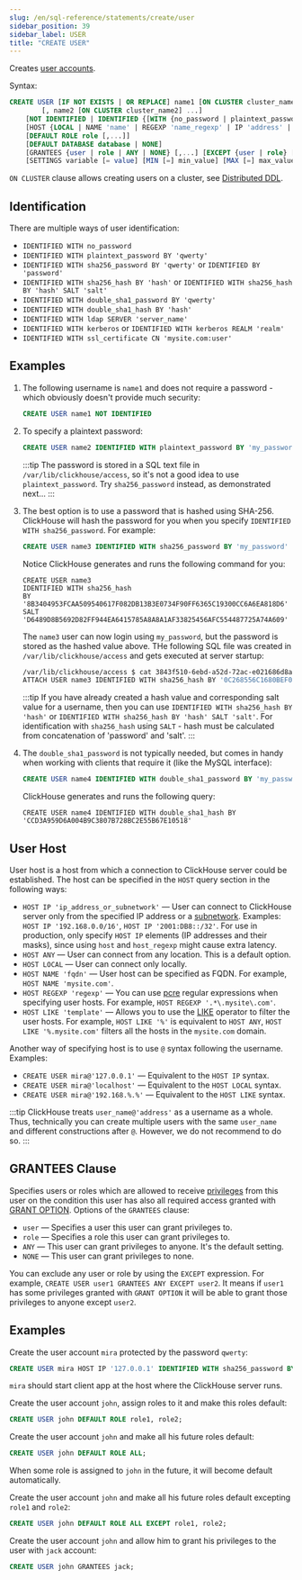 ```yaml
---
slug: /en/sql-reference/statements/create/user
sidebar_position: 39
sidebar_label: USER
title: "CREATE USER"
---
```


Creates [user accounts](../../../guides/sre/user-management/index.md#user-account-management).

Syntax:

``` sql
CREATE USER [IF NOT EXISTS | OR REPLACE] name1 [ON CLUSTER cluster_name1]
        [, name2 [ON CLUSTER cluster_name2] ...]
    [NOT IDENTIFIED | IDENTIFIED {[WITH {no_password | plaintext_password | sha256_password | sha256_hash | double_sha1_password | double_sha1_hash}] BY {'password' | 'hash'}} | {WITH ldap SERVER 'server_name'} | {WITH kerberos [REALM 'realm']} | {WITH ssl_certificate CN 'common_name'}]
    [HOST {LOCAL | NAME 'name' | REGEXP 'name_regexp' | IP 'address' | LIKE 'pattern'} [,...] | ANY | NONE]
    [DEFAULT ROLE role [,...]]
    [DEFAULT DATABASE database | NONE]
    [GRANTEES {user | role | ANY | NONE} [,...] [EXCEPT {user | role} [,...]]]
    [SETTINGS variable [= value] [MIN [=] min_value] [MAX [=] max_value] [READONLY | WRITABLE] | PROFILE 'profile_name'] [,...]
```

`ON CLUSTER` clause allows creating users on a cluster, see [Distributed DDL](../../../sql-reference/distributed-ddl.md).

## Identification

There are multiple ways of user identification:

-   `IDENTIFIED WITH no_password`
-   `IDENTIFIED WITH plaintext_password BY 'qwerty'`
-   `IDENTIFIED WITH sha256_password BY 'qwerty'` or `IDENTIFIED BY 'password'`
-   `IDENTIFIED WITH sha256_hash BY 'hash'` or `IDENTIFIED WITH sha256_hash BY 'hash' SALT 'salt'`
-   `IDENTIFIED WITH double_sha1_password BY 'qwerty'`
-   `IDENTIFIED WITH double_sha1_hash BY 'hash'`
-   `IDENTIFIED WITH ldap SERVER 'server_name'`
-   `IDENTIFIED WITH kerberos` or `IDENTIFIED WITH kerberos REALM 'realm'`
-   `IDENTIFIED WITH ssl_certificate CN 'mysite.com:user'`

## Examples

1. The following username is `name1` and does not require a password - which obviously doesn't provide much security:

    ```sql
    CREATE USER name1 NOT IDENTIFIED
    ```

2. To specify a plaintext password:

    ```sql
    CREATE USER name2 IDENTIFIED WITH plaintext_password BY 'my_password'
    ```

    :::tip
    The password is stored in a SQL text file in `/var/lib/clickhouse/access`, so it's not a good idea to use `plaintext_password`. Try `sha256_password` instead, as demonstrated next...
    :::

3. The best option is to use a password that is hashed using SHA-256. ClickHouse will hash the password for you when you specify `IDENTIFIED WITH sha256_password`. For example:

    ```sql
    CREATE USER name3 IDENTIFIED WITH sha256_password BY 'my_password'
    ```

    Notice ClickHouse generates and runs the following command for you:

    ```response
    CREATE USER name3
    IDENTIFIED WITH sha256_hash
    BY '8B3404953FCAA509540617F082DB13B3E0734F90FF6365C19300CC6A6EA818D6'
    SALT 'D6489D8B5692D82FF944EA6415785A8A8A1AF33825456AFC554487725A74A609'
    ```

    The `name3` user can now login using `my_password`, but the password is stored as the hashed value above. THe following SQL file was created in `/var/lib/clickhouse/access` and gets executed at server startup:

    ```bash
    /var/lib/clickhouse/access $ cat 3843f510-6ebd-a52d-72ac-e021686d8a93.sql
    ATTACH USER name3 IDENTIFIED WITH sha256_hash BY '0C268556C1680BEF0640AAC1E7187566704208398DA31F03D18C74F5C5BE5053' SALT '4FB16307F5E10048196966DD7E6876AE53DE6A1D1F625488482C75F14A5097C7';
    ```

    :::tip
    If you have already created a hash value and corresponding salt value for a username, then you can use `IDENTIFIED WITH sha256_hash BY 'hash'` or `IDENTIFIED WITH sha256_hash BY 'hash' SALT 'salt'`. For identification with `sha256_hash` using `SALT` - hash must be calculated from concatenation of 'password' and 'salt'.
    :::

4. The `double_sha1_password` is not typically needed, but comes in handy when working with clients that require it (like the MySQL interface):

    ```sql
    CREATE USER name4 IDENTIFIED WITH double_sha1_password BY 'my_password'
    ```

    ClickHouse generates and runs the following query:

    ```response
    CREATE USER name4 IDENTIFIED WITH double_sha1_hash BY 'CCD3A959D6A004B9C3807B728BC2E55B67E10518'
    ```

## User Host

User host is a host from which a connection to ClickHouse server could be established. The host can be specified in the `HOST` query section in the following ways:

-   `HOST IP 'ip_address_or_subnetwork'` — User can connect to ClickHouse server only from the specified IP address or a [subnetwork](https://en.wikipedia.org/wiki/Subnetwork). Examples: `HOST IP '192.168.0.0/16'`, `HOST IP '2001:DB8::/32'`. For use in production, only specify `HOST IP` elements (IP addresses and their masks), since using `host` and `host_regexp` might cause extra latency.
-   `HOST ANY` — User can connect from any location. This is a default option.
-   `HOST LOCAL` — User can connect only locally.
-   `HOST NAME 'fqdn'` — User host can be specified as FQDN. For example, `HOST NAME 'mysite.com'`.
-   `HOST REGEXP 'regexp'` — You can use [pcre](http://www.pcre.org/) regular expressions when specifying user hosts. For example, `HOST REGEXP '.*\.mysite\.com'`.
-   `HOST LIKE 'template'` — Allows you to use the [LIKE](../../../sql-reference/functions/string-search-functions.md#function-like) operator to filter the user hosts. For example, `HOST LIKE '%'` is equivalent to `HOST ANY`, `HOST LIKE '%.mysite.com'` filters all the hosts in the `mysite.com` domain.

Another way of specifying host is to use `@` syntax following the username. Examples:

-   `CREATE USER mira@'127.0.0.1'` — Equivalent to the `HOST IP` syntax.
-   `CREATE USER mira@'localhost'` — Equivalent to the `HOST LOCAL` syntax.
-   `CREATE USER mira@'192.168.%.%'` — Equivalent to the `HOST LIKE` syntax.

:::tip
ClickHouse treats `user_name@'address'` as a username as a whole. Thus, technically you can create multiple users with the same `user_name` and different constructions after `@`. However, we do not recommend to do so.
:::

## GRANTEES Clause

Specifies users or roles which are allowed to receive [privileges](../../../sql-reference/statements/grant.md#grant-privileges) from this user on the condition this user has also all required access granted with [GRANT OPTION](../../../sql-reference/statements/grant.md#grant-privigele-syntax). Options of the `GRANTEES` clause:

-   `user` — Specifies a user this user can grant privileges to.
-   `role` — Specifies a role this user can grant privileges to.
-   `ANY` — This user can grant privileges to anyone. It's the default setting.
-   `NONE` — This user can grant privileges to none.

You can exclude any user or role by using the `EXCEPT` expression. For example, `CREATE USER user1 GRANTEES ANY EXCEPT user2`. It means if `user1` has some privileges granted with `GRANT OPTION` it will be able to grant those privileges to anyone except `user2`.

## Examples

Create the user account `mira` protected by the password `qwerty`:

``` sql
CREATE USER mira HOST IP '127.0.0.1' IDENTIFIED WITH sha256_password BY 'qwerty';
```

`mira` should start client app at the host where the ClickHouse server runs.

Create the user account `john`, assign roles to it and make this roles default:

``` sql
CREATE USER john DEFAULT ROLE role1, role2;
```

Create the user account `john` and make all his future roles default:

``` sql
CREATE USER john DEFAULT ROLE ALL;
```

When some role is assigned to `john` in the future, it will become default automatically.

Create the user account `john` and make all his future roles default excepting `role1` and `role2`:

``` sql
CREATE USER john DEFAULT ROLE ALL EXCEPT role1, role2;
```

Create the user account `john` and allow him to grant his privileges to the user with `jack` account:

``` sql
CREATE USER john GRANTEES jack;
```
